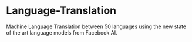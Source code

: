 # Language-Translation
Machine Language Translation between 50 languages using the new state of the art language models from Facebook AI.
